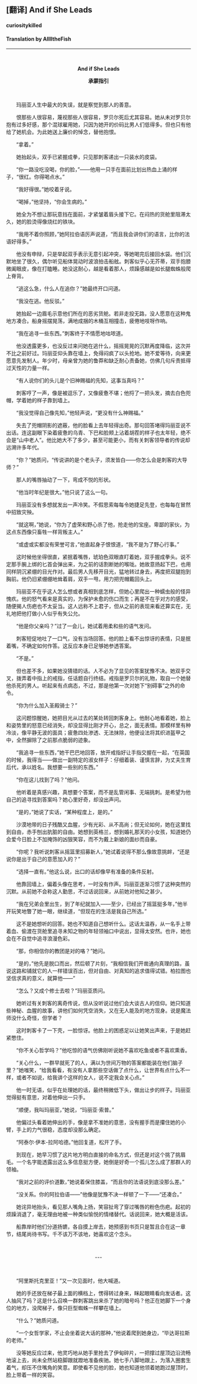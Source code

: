 <h2>  [翻译] And if She Leads </h2>
<h4> curiositykilled </h4>
<h4> Translation by AlllltheFish </h4>
<hr />
<p align="center"> </p>

<p align="center">
  <strong>And if She Leads</strong>
</p>

<p align="center">
  <strong>承蒙指引</strong>
</p>

<p> </p>

<p>       玛丽亚人生中最大的失误，就是察觉到那人的善意。</p>

<p>       恨那些人很容易，蔑视那些人很容易，罗贝尔死后尤其容易。她从未对罗贝尔抱有过多好感，那个混球雇用她，只因为她开的价码比男人们低得多。但也只有他给了她机会。为此她送上廉价的悼念，替他抱恨。</p>

<p>       “拿着。”</p>

<p>       她抬起头，双手已紧握成拳，只见那刺客递出一只装水的皮袋。</p>

<p>       “你一路没吃没喝，你的脸，”——他用一只手在面前比划出热血上涌的样子，“很红。你得喝点水。”</p>

<p>       “我好得很。”她咬着牙说。</p>

<p>       “喝掉，”他坚持，“你会生病的。”</p>

<p>       她全为不想让那玩意挡在面前，才紧皱着眉头接下它。在闷热的货舱里阻滞太久，她的脸烫得像烧红的铁块。</p>

<p>       “我用不着你照顾，”她阿拉伯语厉声说道，“而且我会讲你们的语言，比你的法语好得多。”</p>

<p>       他没有申辩，只是举起双手表示无意引起冲突，等她喝完后接回水袋。他们沉默地坐了很久，偶尔听见船体晃动时波浪拍击船舷。刺客似乎心无芥蒂，双手抱膝微阖眼皮，像在打瞌睡。她没这耐心，越是看着那人，烦躁感越是如长腿蜘蛛般爬上脊背。</p>

<p>       “逃这么急，什么人在追你？”她最终开口问道。</p>

<p>       “我没在逃。他反驳。”</p>

<p>       她抬起一边眉毛示意他们所在的恶劣货舱。若非走投无路，没人愿意在这种鬼地方凑合。船身摇摆晃荡，满地成捆的木桶互相撞击，疲倦地吱呀作响。</p>

<p>       “我在追寻一些东西。”刺客终于不情愿地咕哝道。</p>

<p>       他没透露更多，也没反过来问她在逃什么，摇摇晃晃的沉默再度降临，这次并不比之前好过。玛丽亚仰头靠在墙上，免得闷疯了以头抢地。她不爱等待，向来更愿意先发制人。年少时，母亲曾为她的鲁莽和缺乏耐心责备她，仿佛几句斥责抵得过天性的力量一样。</p>

<p>       “有人说你们的头儿是个旧神赐福的先知，这事当真吗？”</p>

<p>       刺客哼了一声，像是被逗乐了，又像疲惫不堪；他捋了一把头发，摘去白色兜帽，学着她的样子靠到墙上。</p>

<p>       “我没觉得自己像先知，”他轻声说，“更没有什么神赐福。”</p>

<p>       失去了兜帽阴影的遮蔽，他的脸看上去年轻得出奇。那句回答堵得玛丽亚说不出话。连这副眼下染着疲惫的乌青、下巴和脸颊上沾着胡茬的样子也太年轻，绝不会是“山中老人”。他比她大不了多少，甚至可能更小，而有关刺客领导者的传说却远溯许多年代。</p>

<p>       “你？”她质问，“传说讲的是个老头子，须发皆白——你怎么会是刺客的大导师？”</p>

<p>       那人的嘴唇抽动了一下，弯成不悦的形状。</p>

<p>       “他当时年纪是很大。”他只说了这么一句。</p>

<p>       玛丽亚没有多想就发出一声冷笑。不假思索每每令她捷足先登，也每每在冒然中招致灾殃。</p>

<p>       “就这啊，”她说，“你为了虚荣和野心杀了他，抢走他的宝座。卑鄙的家伙，为这点东西像只畜牲一样背叛主人。”</p>

<p>       “或虚或实都没有荣誉可言，”他直起身子恨恨道，“我不是为了野心行事。”</p>

<p>       这时候他坐得很直，紧抿着嘴唇，琥珀色双眼直盯着她，双手握成拳头。说不定那手腕上绑的匕首会弹出来，为之前的话割断她的喉咙。她故意扬起下巴，也用同样阴沉紧绷的目光作对。最后男人先移开目光，猛地转过身去，再度把双腿抱到胸前。他仍旧紧绷绷地耸着肩，双手一甩，用力把兜帽戴回头上。</p>

<p>       玛丽亚不在乎这人怎么想或者真相到底怎样，但她心里爬出一种蠕虫般的怪异愧疚。他的怒气看来是真实的，为保护未愈的伤口而生；再是不在乎对方的感受，随便揭人伤疤也不太妥当。这人远称不上君子，但从之前的表现来看还算实在，无礼地把他打做小人似乎有失公允。</p>

<p>       “他是你父亲吗？”过了一会儿，她试着用柔和些的语气发问。</p>

<p>       刺客短促地吐了一口气，没有当场回答。他的脸上看不出惊讶的表情，只是抿着嘴，不确定如何作答。这反应本身已足够她参透答案。</p>

<p>       “不是。”</p>

<p>       但也差不多，如果她没猜错的话。人不必为了显见的答案犹豫不决。她双手交叉，拨弄着中指上的戒指，任话题自行终结。戒指是罗贝尔的礼物，取自一个她替他杀死的男人。听起来有点病态，不过，那是他第一次对她下“别碍事”之外的命令。</p>

<p>       “你为什么加入圣殿骑士？”</p>

<p>       这问题惊醒她，她把目光从过去的某处转回刺客身上。他耐心地看着她，脸上和姿势里的怒意已经消失，却没显得比刚才开心，总之，面无表情。那模样里有种冷淡，像平静无波的面具；疲惫四处渗透、无法抹除，他便设法将其织进盔甲之中，全然摒除了之前那点脆弱的迹象。</p>

<p>       “我追寻一些东西，”她干巴巴地回答，放开戒指好让手指交握在一起，“在英国的时候，我得当——做出一副特定的淑女样子：仔细着装、谨慎言辞，为丈夫生育后代，承以姓名。我想要一些别的东西。”</p>

<p>       “你在这儿找到了吗？”他问。</p>

<p>       他听着是真感兴趣，真想要个答案，而不是乱管闲事、无端挑刺。是希望为他自己的追寻找到答案吗？她心里好奇，却没出声问。</p>

<p>       “是的，”她说了实话，“某种程度上，是的。”</p>

<p>       沙漠地带的日子残酷又血腥，少有光彩、从不高尚；但无论如何，她在这里找到自由，赤手刨出肮脏的自由。她想到英格兰，想到婚礼那天的小女孩，知道她仍会爱今日脸上不加掩饰的凶狠笑容，而不为戴上新娘的面纱而自豪。</p>

<p>       “你呢？我听说刺客从摇篮里招募新人，”她试着说得不那么像故意挑衅，“还是说你是出于自己的意愿加入的？”</p>

<p>       “选择一直有。”他这么说，出口的话却像早有准备的条件反射。</p>

<p>       他靠回墙上，偏着头像在思考，一时没有作声。玛丽亚逐渐习惯了这种突然的沉默。从前她不会称这人勤思，不过话说回来，从前她对他知之甚少。</p>

<p>       “我在兄弟会里出生，到了年纪就加入——至少，已经出了摇篮挺多年，”他半开玩笑地瞥了她一眼，继续道，“但现在的生活是我自己所选。”</p>

<p>       这不是她想听的回答。她也不知道自己想听什么。这话太温吞，从一名手上带着血、偷渡在货舱里追寻未知之物的年轻领袖口中说出，显得太安然。也许，她也会在不自觉中追寻浪漫色彩。</p>

<p>       “那，你相信你的教团是对的咯？”她问。</p>

<p>       “是的，”他先是脱口而出，然后顿了片刻，“我相信我们开凿通向真理的路，虽说这路和铺就它的人一样错误百出，但对自由、对真知的追求值得试错。柏拉图也坚信求真的意义，就算他——”</p>

<p>       “怎么？又成个修士去啦？”玛丽亚质问。</p>

<p>       她听过有关刺客的离奇传说，但从没听说过他们会大谈古人的信仰。她只知道些神秘、血腥的故事，讲他们如何凭空消失，又在无人能及的地方现身。说是魔法师没什么奇怪，但学者？</p>

<p>       这时刺客卡了一下壳，一脸惊讶。他脸上的困惑足以让她笑出声来，于是她赶紧憋住。</p>

<p>       “你不关心哲学吗？”他吃惊的语气仿佛刚听说她不喜欢吃鱼或者不喜欢熏香。</p>

<p>       “关心什么，一群早就死了的人，满以为世间万物的答案都能装在他们脑子里？”她嗤笑，“给我看看，有没有人拿那些空话做了点什么，让世界有点什么不一样，或者不如说，给我讲个这样的女人，说不定我会关心点。”</p>

<p>       他一时无语，似乎在处理她的话，最终稍微低下头，做出让步的样子。玛丽亚觉得挺有意思，对着他伸出一只手。</p>

<p>       “顺便，我叫玛丽亚，”她说，“玛丽亚·索普。”</p>

<p>       他偏过头看着她伸出的手，像是拿不准她的意思，没有握手而是攥住她的小臂，手上的力气很稳，态度却没那么确定。</p>

<p>       “阿泰尔·伊本-拉阿哈德。”他回复道，松开了手。</p>

<p>       到现在，她早习惯了这片地方明白直接的命名方式，但还是对这个挑了挑眉毛。一个名字能透露出这么多信息挺方便，她倒是好奇一个孤儿怎么成了那群人的领袖。</p>

<p>       “我对之前的评价道歉，”她说着保住膝盖，“而且你的法语说到底没那么差。”</p>

<p>       “没关系。你的阿拉伯语——”他像是犹豫不决一样顿了一下——“还凑合。”</p>

<p>       她诧异地抬头，看见那人嘴角上扬，笑容扯弯了穿过嘴唇的粉色伤疤。起初的烦躁消退了，毫无理由地被一种类似愉悦的情绪替代。话说回来，她大概是活该。</p>

<p>       船靠岸时他们分道扬镳，各自摸上岸去，她预感到书页只是暂且合在这一章节，结尾尚待书写。千不该万不该地，她喜欢这个念头。</p>

<p> </p>

<p align="center">---</p>

<p> </p>

<p>       “阿里斯托克里亚！”又一次见面时，他大喊道。</p>

<p>       她的手还放在梯子最上面的横档上，愣得转过身来，眯起眼睛看向发话者。这人抽风了吗？这是什么召唤一群刺客跳出来杀了她的暗号吗？他正在她脚下一个身位的地方，没爬梯子，像只巨型蜘蛛一样攀在墙上。</p>

<p>       “什么？”她质问道。</p>

<p>       “一个女哲学家，不止会坐着说大话的那种，”他说着爬到她身边，“毕达哥拉斯的老师。”</p>

<p>       没等她反应过来，他灵巧地从她手里抢去了伊甸碎片，一把撑过屋顶边沿流畅地滚上去，尚未全然站稳脚跟就蹬地准备疾驰。她七手八脚地跟上，为落入圈套生着气，却压不住嘴角的笑意。即使看不见他的脸，她也知道他领着她跑过屋顶时，脸上带着一样的笑容。</p>

<p> </p>
